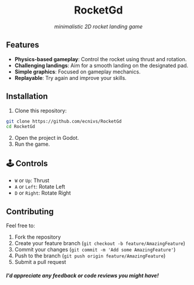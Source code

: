 <h1 align="center">RocketGd</h1>
<p align="center"><em>minimalistic 2D rocket landing game</em></p>

## Features
- **Physics-based gameplay**: Control the rocket using thrust and rotation.
- **Challenging landings**: Aim for a smooth landing on the designated pad.
- **Simple graphics**: Focused on gameplay mechanics.
- **Replayable**: Try again and improve your skills.

## Installation
1. Clone this repository:
```bash
git clone https://github.com/ecnivs/RocketGd
cd RocketGd
```
2. Open the project in Godot.
3. Run the game.

## 🕹️ Controls
- `W` or `Up`: Thrust
- `A` or `Left`: Rotate Left
- `D` or `Right`: Rotate Right

## Contributing
Feel free to:
1. Fork the repository
2. Create your feature branch (`git checkout -b feature/AmazingFeature`)
3. Commit your changes (`git commit -m 'Add some AmazingFeature'`)
4. Push to the branch (`git push origin feature/AmazingFeature`)
5. Submit a pull request

#### *I'd appreciate any feedback or code reviews you might have!*
